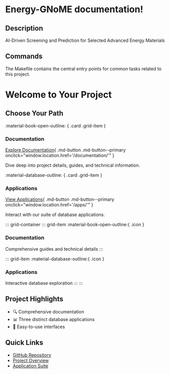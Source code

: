# Energy-GNoME documentation!

## Description

AI-Driven Screening and Prediction for Selected Advanced Energy Materials

## Commands

The Makefile contains the central entry points for common tasks related to this project.

# Welcome to Your Project

## Choose Your Path

:material-book-open-outline: { .card .grid-item }
### Documentation
[Explore Documentation](#){ .md-button .md-button--primary onclick="window.location.href='/documentation/'" }

Dive deep into project details, guides, and technical information.

:material-database-outline: { .card .grid-item }
### Applications
[View Applications](#){ .md-button .md-button--primary onclick="window.location.href='/apps/'" }

Interact with our suite of database applications.

<style>
.grid-container {
    display: flex;
    justify-content: center;
    gap: 2rem;
    margin-top: 2rem;
}

.card {
    border: 1px solid var(--md-default-fg-color--lightest);
    border-radius: 10px;
    padding: 1.5rem;
    text-align: center;
    max-width: 300px;
    transition: all 0.3s ease;
    box-shadow: 0 4px 6px rgba(0,0,0,0.1);
}

.card:hover {
    transform: translateY(-10px);
    box-shadow: 0 10px 20px rgba(0,0,0,0.15);
}

.grid-item {
    display: flex;
    flex-direction: column;
    align-items: center;
}

.grid-item h3 {
    margin-top: 1rem;
}

.md-button {
    margin-top: 1rem;
}
</style>

::: grid-container
::: grid-item
:material-book-open-outline:{ .icon }

### Documentation
Comprehensive guides and technical details
:::

::: grid-item
:material-database-outline:{ .icon }

### Applications
Interactive database exploration
:::
:::

## Project Highlights

- 🔍 Comprehensive documentation
- 📊 Three distinct database applications
- 🚀 Easy-to-use interfaces

## Quick Links

- [GitHub Repository](https://github.com/yourusername/your-repo)
- [Project Overview](/documentation/)
- [Application Suite](/apps/)
